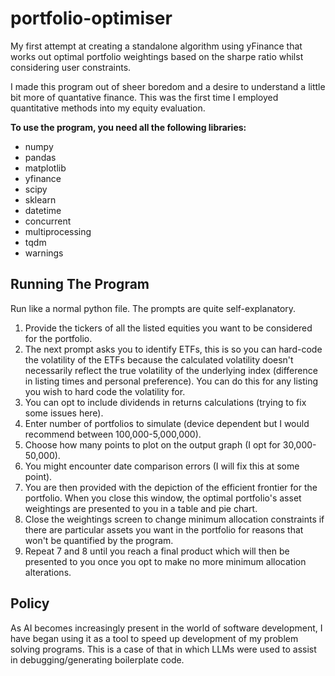# portfolio-optimiser
My first attempt at creating a standalone algorithm using yFinance that works out optimal portfolio weightings based on the sharpe ratio whilst considering user constraints.

I made this program out of sheer boredom and a desire to understand a little bit more of quantative finance. This was the first time I employed quantitative methods into my equity evaluation. 

**To use the program, you need all the following libraries:**
- numpy
- pandas
- matplotlib
- yfinance
- scipy
- sklearn
- datetime
- concurrent
- multiprocessing
- tqdm
- warnings

## Running The Program
Run like a normal python file. The prompts are quite self-explanatory.
1. Provide the tickers of all the listed equities you want to be considered for the portfolio.
2. The next prompt asks you to identify ETFs, this is so you can hard-code the volatility of the ETFs because the calculated volatility doesn't necessarily reflect the true volatility of the underlying index (difference in listing times and personal preference). You can do this for any listing you wish to hard code the volatility for.
3. You can opt to include dividends in returns calculations (trying to fix some issues here).
4. Enter number of portfolios to simulate (device dependent but I would recommend between 100,000-5,000,000).
5. Choose how many points to plot on the output graph (I opt for 30,000-50,000).
6. You might encounter date comparison errors (I will fix this at some point).
7. You are then provided with the depiction of the efficient frontier for the portfolio. When you close this window, the optimal portfolio's asset weightings are presented to you in a table and pie chart.
8. Close the weightings screen to change minimum allocation constraints if there are particular assets you want in the portfolio for reasons that won't be quantified by the program.
9. Repeat 7 and 8 until you reach a final product which will then be presented to you once you opt to make no more minimum allocation alterations.

## Policy
As AI becomes increasingly present in the world of software development, I have began using it as a tool to speed up development of my problem solving programs. This is a case of that in which LLMs were used to assist in debugging/generating boilerplate code.
